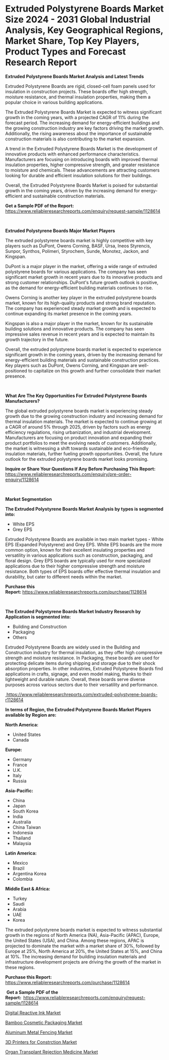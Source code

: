 <p><h1>Extruded Polystyrene Boards Market Size 2024 - 2031 Global Industrial Analysis, Key Geographical Regions, Market Share, Top Key Players, Product Types and Forecast Research Report</h1></p><p><strong>Extruded Polystyrene Boards Market Analysis and Latest Trends</strong></p>
<p><p>Extruded Polystyrene Boards are rigid, closed-cell foam panels used for insulation in construction projects. These boards offer high strength, moisture resistance, and thermal insulation properties, making them a popular choice in various building applications.</p><p>The Extruded Polystyrene Boards Market is expected to witness significant growth in the coming years, with a projected CAGR of 11% during the forecast period. The increasing demand for energy-efficient buildings and the growing construction industry are key factors driving the market growth. Additionally, the rising awareness about the importance of sustainable construction materials is also contributing to the market expansion.</p><p>A trend in the Extruded Polystyrene Boards Market is the development of innovative products with enhanced performance characteristics. Manufacturers are focusing on introducing boards with improved thermal insulation properties, higher compressive strength, and greater resistance to moisture and chemicals. These advancements are attracting customers looking for durable and efficient insulation solutions for their buildings.</p><p>Overall, the Extruded Polystyrene Boards Market is poised for substantial growth in the coming years, driven by the increasing demand for energy-efficient and sustainable construction materials.</p></p>
<p><strong>Get a Sample PDF of the Report:&nbsp;</strong> <a href="https://www.reliableresearchreports.com/enquiry/request-sample/1128614">https://www.reliableresearchreports.com/enquiry/request-sample/1128614</a></p>
<p>&nbsp;</p>
<p><strong>Extruded Polystyrene Boards Major Market Players</strong></p>
<p><p>The extruded polystyrene boards market is highly competitive with key players such as DuPont, Owens Corning, BASF, Ursa, Ineos Styrencis, Sunpor, Synthos, Polimeri, Styrochem, Sunde, Monotez, Jackon, and Kingspan.</p><p>DuPont is a major player in the market, offering a wide range of extruded polystyrene boards for various applications. The company has seen significant market growth in recent years due to its innovative products and strong customer relationships. DuPont's future growth outlook is positive, as the demand for energy-efficient building materials continues to rise.</p><p>Owens Corning is another key player in the extruded polystyrene boards market, known for its high-quality products and strong brand reputation. The company has experienced steady market growth and is expected to continue expanding its market presence in the coming years.</p><p>Kingspan is also a major player in the market, known for its sustainable building solutions and innovative products. The company has seen impressive sales revenue in recent years and is expected to maintain its growth trajectory in the future.</p><p>Overall, the extruded polystyrene boards market is expected to experience significant growth in the coming years, driven by the increasing demand for energy-efficient building materials and sustainable construction practices. Key players such as DuPont, Owens Corning, and Kingspan are well-positioned to capitalize on this growth and further consolidate their market presence.</p></p>
<p>&nbsp;</p>
<p><strong>What Are The Key Opportunities For Extruded Polystyrene Boards Manufacturers?</strong></p>
<p><p>The global extruded polystyrene boards market is experiencing steady growth due to the growing construction industry and increasing demand for thermal insulation materials. The market is expected to continue growing at a CAGR of around 5% through 2025, driven by factors such as energy efficiency regulations, rising urbanization, and industrial development. Manufacturers are focusing on product innovation and expanding their product portfolios to meet the evolving needs of customers. Additionally, the market is witnessing a shift towards sustainable and eco-friendly insulation materials, further fueling growth opportunities. Overall, the future outlook for the extruded polystyrene boards market looks promising.</p></p>
<p><strong>Inquire or Share Your Questions If Any Before Purchasing This Report:</strong> <a href="https://www.reliableresearchreports.com/enquiry/pre-order-enquiry/1128614">https://www.reliableresearchreports.com/enquiry/pre-order-enquiry/1128614</a></p>
<p>&nbsp;</p>
<p><strong>Market Segmentation</strong></p>
<p><strong>The Extruded Polystyrene Boards Market Analysis by types is segmented into:</strong></p>
<p><ul><li>White EPS</li><li>Grey EPS</li></ul></p>
<p><p>Extruded Polystyrene Boards are available in two main market types - White EPS (Expanded Polystyrene) and Grey EPS. White EPS boards are the more common option, known for their excellent insulating properties and versatility in various applications such as construction, packaging, and floral design. Grey EPS boards are typically used for more specialized applications due to their higher compressive strength and moisture resistance. Both types of EPS boards offer effective thermal insulation and durability, but cater to different needs within the market.</p></p>
<p><strong>Purchase this Report:&nbsp;</strong><a href="https://www.reliableresearchreports.com/purchase/1128614">https://www.reliableresearchreports.com/purchase/1128614</a></p>
<p>&nbsp;</p>
<p><strong>The Extruded Polystyrene Boards Market Industry Research by Application is segmented into:</strong></p>
<p><ul><li>Building and Construction</li><li>Packaging</li><li>Others</li></ul></p>
<p><p>Extruded Polystyrene Boards are widely used in the Building and Construction industry for thermal insulation, as they offer high compressive strength and moisture resistance. In Packaging, these boards are used for protecting delicate items during shipping and storage due to their shock absorption properties. In other industries, Extruded Polystyrene Boards find applications in crafts, signage, and even model making, thanks to their lightweight and durable nature. Overall, these boards serve diverse purposes across various sectors due to their versatility and performance.</p></p>
<p><a href="https://www.reliableresearchreports.com/extruded-polystyrene-boards-r1128614">&nbsp;https://www.reliableresearchreports.com/extruded-polystyrene-boards-r1128614</a></p>
<p><strong>In terms of Region, the Extruded Polystyrene Boards Market Players available by Region are:</strong></p>
<p>
    <p> <strong> North America: </strong>
        <ul>
            <li>United States</li>
            <li>Canada</li>
        </ul>
        </p> 
    <p> <strong> Europe: </strong>
        <ul>
            <li>Germany</li>
            <li>France</li>
            <li>U.K.</li>
            <li>Italy</li>
            <li>Russia</li>
        </ul>
        </p> 
    <p> <strong> Asia-Pacific: </strong>
        <ul>
            <li>China</li>
            <li>Japan</li>
            <li>South Korea</li>
            <li>India</li>
            <li>Australia</li>
            <li>China Taiwan</li>
            <li>Indonesia</li>
            <li>Thailand</li>
            <li>Malaysia</li>
        </ul>
        </p> 
    <p> <strong> Latin America: </strong>
        <ul>
            <li>Mexico</li>
            <li>Brazil</li>
            <li>Argentina Korea</li>
            <li>Colombia</li>
        </ul>
        </p> 
    <p> <strong> Middle East & Africa: </strong>
        <ul>
            <li>Turkey</li>
            <li>Saudi</li>
            <li>Arabia</li>
            <li>UAE</li>
            <li>Korea</li>
        </ul>
    </p>
    </p>
<p><p>The extruded polystyrene boards market is expected to witness substantial growth in the regions of North America (NA), Asia-Pacific (APAC), Europe, the United States (USA), and China. Among these regions, APAC is projected to dominate the market with a market share of 30%, followed by Europe at 25%, North America at 20%, the United States at 15%, and China at 10%. The increasing demand for building insulation materials and infrastructure development projects are driving the growth of the market in these regions.</p></p>
<p><strong>Purchase this Report: </strong><a href="https://www.reliableresearchreports.com/purchase/1128614">https://www.reliableresearchreports.com/purchase/1128614</a></p>
<p>&nbsp;<strong>Get a Sample PDF of the Report:&nbsp;&nbsp;</strong><a href="https://www.reliableresearchreports.com/enquiry/request-sample/1128614">https://www.reliableresearchreports.com/enquiry/request-sample/1128614</a></p>
<p><strong></strong></p>
<p><p><a href="https://www.linkedin.com/pulse/digital-reactive-ink-market-research-report-forecast-growth-b4qte">Digital Reactive Ink Market</a></p><p><a href="https://issuu.com/reportprime-2/docs/bamboo-cosmetic-packaging-market-size-2030.pptx">Bamboo Cosmetic Packaging Market</a></p><p><a href="https://github.com/sydneyHley85/Market-Research-Report-List-1/blob/main/aluminum-metal-fencing-market.md">Aluminum Metal Fencing Market</a></p><p><a href="https://github.com/neilMartin36/Market-Research-Report-List-1/blob/main/3d-printers-for-constrction-market.md">3D Printers for Constrction Market</a></p><p><a href="https://medium.com/@susanwest38/organ-transplant-rejection-medicine-market-share-market-analysis-growth-trends-forecasts-for-1c12dcaee289">Organ Transplant Rejection Medicine Market</a></p></p>